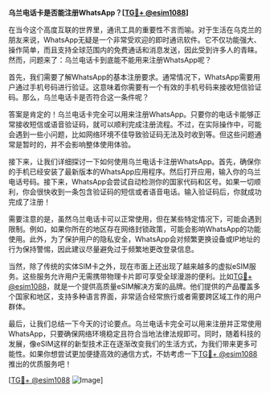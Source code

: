 **乌兰电话卡是否能注册WhatsApp？[[TG💪+ @esim1088](https://t.me/s/esim1088)]**

在当今这个高度互联的世界里，通讯工具的重要性不言而喻。对于生活在乌克兰的朋友来说，WhatsApp无疑是一个非常受欢迎的即时通讯软件。它不仅功能强大、操作简单，而且支持全球范围内的免费通话和消息发送，因此受到许多人的青睐。然而，问题来了：乌兰电话卡到底能不能用来注册WhatsApp呢？

首先，我们需要了解WhatsApp的基本注册要求。通常情况下，WhatsApp需要用户通过手机号码进行验证。这意味着你需要有一个有效的手机号码来接收短信验证码。那么，乌兰电话卡是否符合这一条件呢？

答案是肯定的！乌兰电话卡完全可以用来注册WhatsApp。只要你的电话卡能够正常接收短信或语音验证码，就可以顺利完成注册流程。不过，在实际操作中，可能会遇到一些小问题，比如网络环境不佳导致验证码无法及时收到等。但这些问题通常是暂时的，并不会影响整体使用体验。

接下来，让我们详细探讨一下如何使用乌兰电话卡注册WhatsApp。首先，确保你的手机已经安装了最新版本的WhatsApp应用程序。然后打开应用，输入你的乌兰电话号码。接下来，WhatsApp会尝试自动检测你的国家代码和区号。如果一切顺利，你会很快收到一条包含验证码的短信或者语音电话。输入验证码后，你就成功完成了注册！

需要注意的是，虽然乌兰电话卡可以正常使用，但在某些特定情况下，可能会遇到限制。例如，如果你所在的地区存在网络封锁政策，可能会影响WhatsApp的功能使用。此外，为了保护用户的隐私安全，WhatsApp会对频繁更换设备或IP地址的行为保持警惕，因此建议尽量避免过于频繁地更改登录信息。

当然，除了传统的实体SIM卡之外，现在市面上还出现了越来越多的虚拟eSIM服务。这些服务允许用户无需携带物理卡片即可享受全球漫游的便利。比如[TG💪+ @esim1088](https://t.me/s/esim1088)，就是一个提供高质量eSIM解决方案的品牌。他们提供的产品覆盖多个国家和地区，支持多种语言界面，非常适合经常旅行或者需要跨区域工作的用户群体。

最后，让我们总结一下今天的讨论要点。乌兰电话卡完全可以用来注册并正常使用WhatsApp，只要确保网络环境稳定且符合当地法律法规即可。同时，随着科技的发展，像eSIM这样的新型技术正在逐渐改变我们的生活方式，为我们带来更多可能性。如果你想尝试更加便捷高效的通信方式，不妨考虑一下[TG💪+ @esim1088](https://t.me/s/esim1088)推出的优质服务吧！

[[TG💪+ @esim1088](https://t.me/s/esim1088) ![Image](https://i.postimg.cc/4NQfJmqS/Snipaste-2025-05-13-00-14-12.png)]